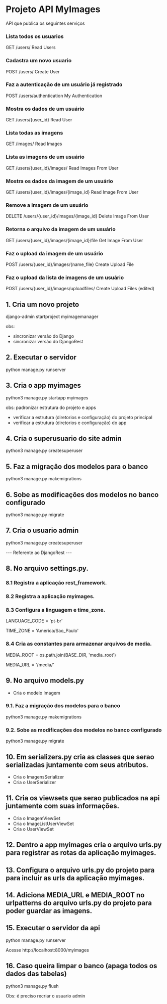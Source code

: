 # Projeto API MyImages

API que publica os seguintes serviços

### Lista todos os usuarios
GET
/users/
Read Users

### Cadastra um novo usuario
POST
/users/
Create User

### Faz a autenticação de um usuário já registrado
POST
/users/authentication
My Authentication

### Mostra os dados de um usuário
GET
/users/{user_id}
Read User

### Lista todas as imagens
GET
/images/
Read Images

### Lista as imagens de um usuário
GET
/users/{user_id}/images/
Read Images From User

### Mostra os dados da imagem de um usuário
GET
/users/{user_id}/images/{image_id}
Read Image From User

### Remove a imagem de um usuário
DELETE
/users/{user_id}/images/{image_id}
Delete Image From User

### Retorna o arquivo da imagem de um usuário
GET
/users/{user_id}/images/{image_id}/file
Get Image From User

### Faz o upload da imagem de um usuário
POST
/users/{user_id}/images/{name_file}
Create Upload File

### Faz o upload da lista de imagens de um usuário
POST
/users/{user_id}/images/uploadfiles/
Create Upload Files (edited) 

## 1. Cria um novo projeto 

django-admin startproject myimagemanager

obs: 
- sincronizar versão do Django
- sincronizar versão do DjangoRest

## 2. Executar o servidor 

python manage.py runserver

## 3. Cria o app myimages

python3 manage.py startapp myimages

obs: padronizar estrutura do projeto e apps
- verificar a estrutura (diretorios e configuração) do projeto principal
- verificar a estrutura (diretorios e configuração) do app 

## 4. Cria o superusuario do site admin

python3 manage.py createsuperuser

## 5. Faz a migração dos modelos para o banco

python3 manage.py makemigrations

## 6. Sobe as modificações dos modelos no banco configurado

python3 manage.py migrate

## 7. Cria o usuario admin

python3 manage.py createsuperuser

--- Referente ao DjangoRest --- 

## 8. No arquivo settings.py.

### 8.1 Registra a aplicação rest_framework.
### 8.2 Registra a aplicação myimages.
### 8.3 Configura a linguagem e time_zone.
LANGUAGE_CODE = 'pt-br'

TIME_ZONE = 'America/Sao_Paulo'

### 8.4 Cria as constantes para armazenar arquivos de media.

MEDIA_ROOT = os.path.join(BASE_DIR, 'media_root')

MEDIA_URL = '/media/'

## 9. No arquivo models.py

- Cria o modelo Imagem 

### 9.1. Faz a migração dos modelos para o banco

python3 manage.py makemigrations

### 9.2. Sobe as modificações dos modelos no banco configurado

python3 manage.py migrate

## 10. Em serializers.py cria as classes que serao serializadas juntamente com seus atributos.
- Cria o ImagensSerializer
- Cria o UserSerializer

## 11. Cria os viewsets que serao publicados na api juntamente com suas informações.
- Cria o ImagemViewSet
- Cria o ImageListUserViewSet
- Cria o UserViewSet

## 12. Dentro a app myimages cria o arquivo urls.py para registrar as rotas da aplicação myimages.

## 13. Configura o arquivo urls.py do projeto para para incluir as urls da aplicação myimages.

## 14. Adiciona MEDIA_URL e MEDIA_ROOT no urlpatterns do arquivo urls.py do projeto para poder guardar as imagens.

## 15. Executar o servidor da api

python manage.py runserver

Acesse http://localhost:8000/myimages

## 16. Caso queira limpar o banco (apaga todos os dados das tabelas)

python3 manage.py flush

Obs: é preciso recriar o usuario admin